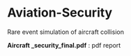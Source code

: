 # Aviation-Security
Rare event simulation of aircraft collision

**Aircraft _security_final.pdf** : pdf report
